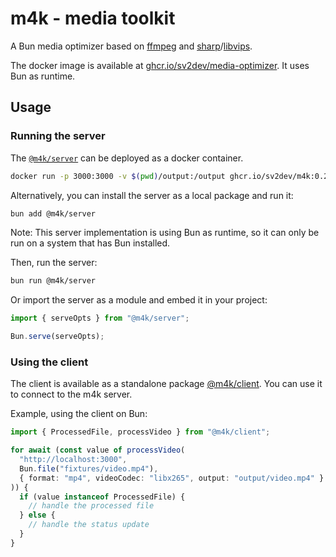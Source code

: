 # m4k - media toolkit

A Bun media optimizer based on [ffmpeg](https://ffmpeg.org/) and [sharp](https://sharp.pixelplumbing.com/)/[libvips](https://github.com/libvips/libvips).

The docker image is available at [ghcr.io/sv2dev/media-optimizer](https://github.com/sv2dev/media-optimizer/pkgs/container/media-optimizer). It uses Bun as runtime.

## Usage

### Running the server

The [`@m4k/server`](./packages/server) can be deployed as a docker container.

```bash
docker run -p 3000:3000 -v $(pwd)/output:/output ghcr.io/sv2dev/m4k:0.2.0
```

Alternatively, you can install the server as a local package and run it:

```bash
bun add @m4k/server
```

Note: This server implementation is using Bun as runtime, so it can only be run on a system that has Bun installed.

Then, run the server:

```bash
bun run @m4k/server
```

Or import the server as a module and embed it in your project:

```ts
import { serveOpts } from "@m4k/server";

Bun.serve(serveOpts);
```

### Using the client

The client is available as a standalone package [@m4k/client](./packages/client). You can use it to connect to the m4k server.

Example, using the client on Bun:

```ts
import { ProcessedFile, processVideo } from "@m4k/client";

for await (const value of processVideo(
  "http://localhost:3000",
  Bun.file("fixtures/video.mp4"),
  { format: "mp4", videoCodec: "libx265", output: "output/video.mp4" }
)) {
  if (value instanceof ProcessedFile) {
    // handle the processed file
  } else {
    // handle the status update
  }
}
```

